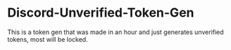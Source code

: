 # Discord-Unverified-Token-Gen
This is a token gen that was made in an hour and just generates unverified tokens, most will be locked.
